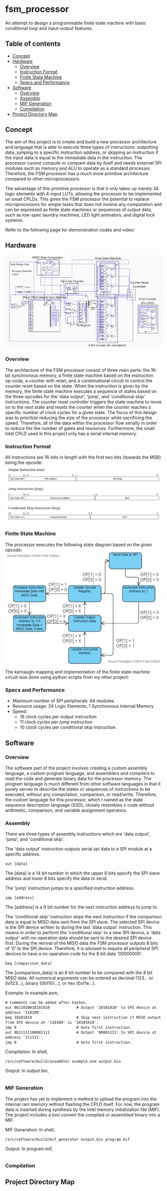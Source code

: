 # fsm_processor
An attempt to design a programmable finite state machine with basic conditional loop and input-output features.

## Table of contents
- [Concept](#Concept)
- [Hardware](#Hardware)
  - [Overview](#Overview1)
  - [Instruction Format](#Instruction_Format)
  - [Finite State Machine](#Finite_State_Machine)
  - [Specs and Performance](#Specs_and_Performance)
- [Software](#Software)
  - [Overview](#Overview2)
  - [Assembly](#Assembly)
  - [MIF Generation](#MIF_Generation)
  - [Compilation](#Compilation)
- [Project Directory Map](#Project_Directory_Map)


## Concept <a name="Concept"></a>
The aim of this project is to create and build a new processor architecture and language that is able to execute three types of instructions: outputting data, jumping to a specific instruction address, or skipping an instruction if the input data is equal to the immediate data in the instruction. The processor cannot compute or compare data by itself and needs externel SPI modules such as memory and ALU to operate as a standard processor. Therefore, the FSM processor has a much more primitive architecture compared to other microprocessors. 

The advantage of this primitive processor is that it only takes up merely 34 logic elements with 4-input LUTs, allowing the processor to be implemented on small CPLDs. This gives the FSM processor the potential to replace microprocessors for simple tasks that does not involve any computation and can be expressed as finite state machines or sequences of output data, such as low-spec laundry machines, LED light animators, and digital lock systems.

Refer to the following page for demonstration codes and video:

## Hardware <a name="Hardware"></a>

![Annotated_Circuit](/circuit/Annotated_Circuit.png "Annotated_Circuit")

### Overview <a name="Overview1"></a>
The architecture of the FSM processor consist of three main parts: the 16-bit synchronous memory, a finite state machine based on the instruction op-code, a counter with reset, and a combinational circuit to control the counter reset based on the state. When the instruction is given by the memory, the finite state machine executes a sequence of states based on the three opcodes for the 'data output', 'jump', and 'conditional skip' instructions. The counter reset controller triggers the state machine to move on to the next state and resets the counter when the counter reaches a specific number of clock cycles for a given state. The focus of this design was to prioritize reducing the size of the processor while sacrificing the speed. Therefore, all of the data within the processor flow serially in order to reduce the the number of gates and resources. Furthermore, the small Intel CPLD used in this project only has a serial internal memory.

### Instruction Format <a name="Instruction_Format"></a>
All instructions are 16-bits in length with the first two bits (towards the MSB) being the opcode:
![Instructions](/pictures/Instructions.png "Instructions")

### Finite State Machine <a name="Finite_State_Machine"></a>
The processor executes the following state diagram based on the given opcode:
![State_Diagram](/pictures/State_Diagram.jpg "State_Diagram")

The karnaugh-mapping and implementation of the finite state machine circuit was done using python scripts from my other project:

### Specs and Performance <a name="Specs_and_Performance"></a>
* Maximum number of SPI peripherals: 64 modules
* Resource usage: 34 Logic Elements, 1 Synchronous Internal Memory
* Speed: 
  * 16 clock cycles per output instruction
  * 11 clock cycles per jump instruction
  * 10 clock cycles per conditional skip instruction.

## Software <a name="Software"></a>

### Overview <a name="Overview2"></a>
The software part of the project involves creating a custom assembly language, a custom program language, and assemblers and compilers to read the code and generate binary data for the processor memory. The program language is much different from other software languages in that it purely serves to describe the states or sequences of instructions to be executed, without any computation, comparison, or read/write. Therefore, the custom language for this processor, which I named as the state sequence description language (SSD), closely resembles c code without arithmetic, comparison, and variable assignment operators. 

### Assembly <a name="Assembly"></a>
There are three types of assembly instructions which are 'data output', 'jump', and 'conditional skip'.

The 'data output' instruction outputs serial spi data to a SPI module at a specific address. 
```
out [data]
```
The [data] is a 14 bit number in which the upper 6 bits specify the SPI slave address and lower 8 bits specify the data to send. 

The 'jump' instruction jumps to a specified instruction address. 
```
jmp [address]
```
The [address] is a 9 bit number for the next instruction address to jump to. 

The 'conditional skip' instruction skips the next instruction if the comparison data is equal to MISO data sent from the SPI slave. The selected SPI device is the SPI device written to during the last 'data output' instruction. This means in order to perform the 'conditional skip' to a new SPI device, a 'data output' with no-operation data should be sent to the desired SPI device first. During the retrival of the MISO data the FSM processor outputs 8 bits of '0' to the SPI device. Therefore, it is advised to require all peripheral SPI devices to have a no-operation code for the 8 bit data '00000000'.
```
beq [comparison_data]
```
The [comparison_data] is an 8 bit number to be compared with the 8 bit MISO data. 
All numerical arguments can be entered as decimal (123... or 0d123...), binary (0b1101...), or hex (0xf1e...).

Example: 
In example.asm,
```
# Comments can be added after hashes.
out 0b11010010101010            # Output '10101010' to SPI device at address '110100'.
beq 10101010                    # Skip next instruction if MISO output from SPI device at '110100' is '10101010'.
jmp 0                           # Goto first instruction.
out 0b11111100001111            # Output '00001111' to SPI device at address '111111'.
jmp 0                           # Goto first instruction.
```
Compilation: 
In shell,
```
/src/software/build/assembler example.asm output.bin
```
Output:
In output.bin,
```

```

### MIF Generation <a name="MIF_Generation"></a>
The project has yet to implement a method to upload the program into the internal ram memory without flashing the CPLD itself. For now, the program data is inserted during synthesis by the Intel memory initialization file (MIF). The project includes a tool convert the compiled or assembled binary into a MIF.

MIF Generation:
In shell,
```
/src/software/build/mif_generator output.bin program.mif
```

Output:
In program.mif,
```

```

### Compilation <a name="Compilation"></a>



## Project Directory Map <a name="Project_Directory_Map"></a>
